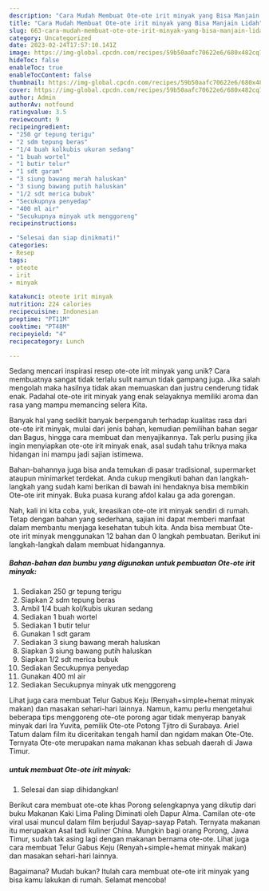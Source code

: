 ```yaml
---
description: "Cara Mudah Membuat Ote-ote irit minyak yang Bisa Manjain Lidah"
title: "Cara Mudah Membuat Ote-ote irit minyak yang Bisa Manjain Lidah"
slug: 663-cara-mudah-membuat-ote-ote-irit-minyak-yang-bisa-manjain-lidah
category: Uncategorized
date: 2023-02-24T17:57:10.141Z
image: https://img-global.cpcdn.com/recipes/59b50aafc70622e6/680x482cq70/ote-ote-irit-minyak-foto-resep-utama.jpg
hideToc: false
enableToc: true
enableTocContent: false
thumbnail: https://img-global.cpcdn.com/recipes/59b50aafc70622e6/680x482cq70/ote-ote-irit-minyak-foto-resep-utama.jpg
cover: https://img-global.cpcdn.com/recipes/59b50aafc70622e6/680x482cq70/ote-ote-irit-minyak-foto-resep-utama.jpg
author: Admin
authorAv: notfound
ratingvalue: 3.5
reviewcount: 9
recipeingredient:
- "250 gr tepung terigu"
- "2 sdm tepung beras"
- "1/4 buah kolkubis ukuran sedang"
- "1 buah wortel"
- "1 butir telur"
- "1 sdt garam"
- "3 siung bawang merah haluskan"
- "3 siung bawang putih haluskan"
- "1/2 sdt merica bubuk"
- "Secukupnya penyedap"
- "400 ml air"
- "Secukupnya minyak utk menggoreng"
recipeinstructions:

- "Selesai dan siap dinikmati!"
categories:
- Resep
tags:
- oteote
- irit
- minyak

katakunci: oteote irit minyak 
nutrition: 224 calories
recipecuisine: Indonesian
preptime: "PT11M"
cooktime: "PT48M"
recipeyield: "4"
recipecategory: Lunch

---
```





Sedang mencari inspirasi resep ote-ote irit minyak yang unik? Cara membuatnya sangat tidak terlalu sulit namun tidak gampang juga. Jika salah mengolah maka hasilnya tidak akan memuaskan dan justru cenderung tidak enak. Padahal ote-ote irit minyak yang enak selayaknya memiliki aroma dan rasa yang mampu memancing selera Kita.





Banyak hal yang sedikit banyak berpengaruh terhadap kualitas rasa dari ote-ote irit minyak, mulai dari jenis bahan, kemudian pemilihan bahan segar dan Bagus, hingga cara membuat dan menyajikannya. Tak perlu pusing jika ingin menyiapkan ote-ote irit minyak enak,      asal sudah tahu triknya maka hidangan ini mampu jadi sajian istimewa.














Bahan-bahannya juga bisa anda temukan di pasar tradisional, supermarket ataupun minimarket terdekat. Anda cukup mengikuti bahan dan langkah-langkah yang sudah kami berikan di bawah ini hendaknya bisa membikin Ote-ote irit minyak. Buka puasa kurang afdol kalau ga ada gorengan.






Nah, kali ini kita coba, yuk, kreasikan ote-ote irit minyak sendiri di rumah. Tetap dengan bahan yang sederhana, sajian ini dapat memberi manfaat dalam membantu menjaga kesehatan tubuh kita. Anda bisa membuat Ote-ote irit minyak menggunakan 12 bahan dan 0 langkah pembuatan. Berikut ini langkah-langkah dalam membuat hidangannya.

<!--inarticleads1-->

##### Bahan-bahan dan bumbu yang digunakan untuk pembuatan Ote-ote irit minyak:

1. Sediakan 250 gr tepung terigu
1. Siapkan 2 sdm tepung beras
1. Ambil 1/4 buah kol/kubis ukuran sedang
1. Sediakan 1 buah wortel
1. Sediakan 1 butir telur
1. Gunakan 1 sdt garam
1. Sediakan 3 siung bawang merah haluskan
1. Siapkan 3 siung bawang putih haluskan
1. Siapkan 1/2 sdt merica bubuk
1. Sediakan Secukupnya penyedap
1. Gunakan 400 ml air
1. Sediakan Secukupnya minyak utk menggoreng


Lihat juga cara membuat Telur Gabus Keju (Renyah+simple+hemat minyak makan) dan masakan sehari-hari lainnya. Namun, kamu perlu mengetahui beberapa tips menggoreng ote-ote porong agar tidak menyerap banyak minyak dari Ira Yuvita, pemilik Ote-ote Potong Tjitro di Surabaya. Ariel Tatum dalam film itu diceritakan tengah hamil dan ngidam makan Ote-Ote. Ternyata Ote-ote merupakan nama makanan khas sebuah daerah di Jawa Timur. 

<!--inarticleads2-->

#####  untuk membuat Ote-ote irit minyak:


1. Selesai dan siap dihidangkan!

Berikut cara membuat ote-ote khas Porong selengkapnya yang dikutip dari buku Makanan Kaki Lima Paling Diminati oleh Dapur Alma. Camilan ote-ote viral usai muncul dalam film berjudul Sayap-sayap Patah. Ternyata makanan itu merupakan Asal tadi kuliner China. Mungkin bagi orang Porong, Jawa Timur, sudah tak asing lagi dengan makanan bernama ote-ote. Lihat juga cara membuat Telur Gabus Keju (Renyah+simple+hemat minyak makan) dan masakan sehari-hari lainnya. 

Bagaimana? Mudah bukan? Itulah cara membuat ote-ote irit minyak yang bisa kamu lakukan di rumah. Selamat mencoba!
